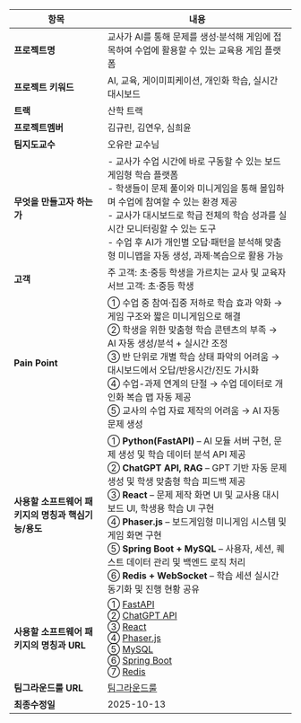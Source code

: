 | 항목 | 내용 |
| --- | --- |
| **프로젝트명** | 교사가 AI를 통해 문제를 생성·분석해 게임에 접목하여 수업에 활용할 수 있는 교육용 게임 플랫폼|
| **프로젝트 키워드** | AI, 교육, 게이미피케이션, 개인화 학습, 실시간 대시보드 |
| **트랙** | 산학 트랙 |
| **프로젝트멤버** | 김규린, 김연우, 심희윤 |
| **팀지도교수** | 오유란 교수님 |
| **무엇을 만들고자 하는가** | - 교사가 수업 시간에 바로 구동할 수 있는 보드게임형 학습 플랫폼<br> - 학생들이 문제 풀이와 미니게임을 통해 몰입하며 수업에 참여할 수 있는 환경 제공<br> - 교사가 대시보드로 학급 전체의 학습 성과를 실시간 모니터링할 수 있는 도구<br>- 수업 후 AI가 개인별 오답·패턴을 분석해 맞춤형 미니맵을 자동 생성, 과제·복습으로 활용 가능   |
| **고객** | 주 고객: 초·중등 학생을 가르치는 교사 및 교육자 <br> 서브 고객: 초·중등 학생 |
| **Pain Point** | ① 수업 중 참여·집중 저하로 학습 효과 약화 → 게임 구조와 짧은 미니게임으로 해결<br>② 학생을 위한 맞춤형 학습 콘텐츠의 부족 → AI 자동 생성/분석 + 실시간 조정<br>③ 반 단위로 개별 학습 상태 파악의 어려움 → 대시보드에서 오답/반응시간/진도 가시화<br>④ 수업-과제 연계의 단절 → 수업 데이터로 개인화 복습 맵 자동 제공<br>⑤ 교사의 수업 자료 제작의 어려움 → AI 자동 문제 생성 |
| **사용할 소프트웨어 패키지의 명칭과 핵심기능/용도** | ① **Python(FastAPI)** – AI 모듈 서버 구현, 문제 생성 및 학습 데이터 분석 API 제공<br>② **ChatGPT API, RAG** – GPT 기반 자동 문제 생성 및 학생 맞춤형 학습 피드백 제공<br>③ **React** – 문제 제작 화면 UI 및 교사용 대시보드 UI, 학생용 학습 UI 구현<br>④ **Phaser.js** – 보드게임형 미니게임 시스템 및 게임 화면 구현<br>⑤ **Spring Boot + MySQL** – 사용자, 세션, 퀘스트 데이터 관리 및 백엔드 로직 처리<br>⑥ **Redis + WebSocket** – 학습 세션 실시간 동기화 및 진행 현황 공유 |
| **사용할 소프트웨어 패키지의 명칭과 URL** | ① [FastAPI](https://fastapi.tiangolo.com/ko/)<br>② [ChatGPT API](https://platform.openai.com/docs/)<br>③ [React](https://ko.react.dev/)<br>④ [Phaser.js](https://phaser.io/)<br>⑤ [MySQL](https://www.mysql.com)<br>⑥ [Spring Boot](https://spring.io/projects/spring-boot)<br>⑦ [Redis](https://redis.io/) |
| **팀그라운드룰 URL** | [팀그라운드룰](https://github.com/capston-organization/2025-start-200OK/blob/main/GroundRule.MD) |
| **최종수정일** | 2025-10-13 |
